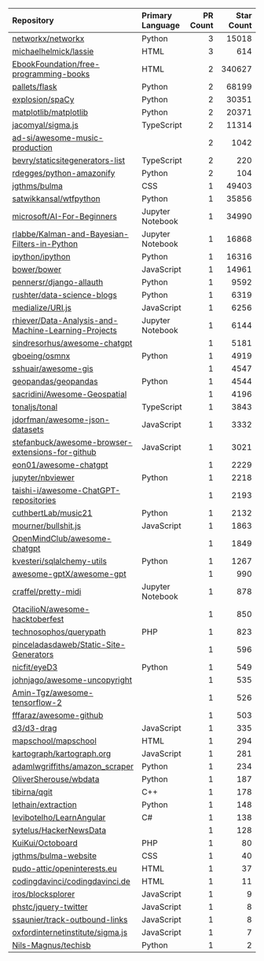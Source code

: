 | Repository | Primary Language | PR Count | Star Count |
| :-- | :-- | --: | --: |
| [networkx/networkx](https://github.com/networkx/networkx) | Python | 3 | 15018 |
| [michaelhelmick/lassie](https://github.com/michaelhelmick/lassie) | HTML | 3 | 614 |
| [EbookFoundation/free-programming-books](https://github.com/EbookFoundation/free-programming-books) | HTML | 2 | 340627 |
| [pallets/flask](https://github.com/pallets/flask) | Python | 2 | 68199 |
| [explosion/spaCy](https://github.com/explosion/spaCy) | Python | 2 | 30351 |
| [matplotlib/matplotlib](https://github.com/matplotlib/matplotlib) | Python | 2 | 20371 |
| [jacomyal/sigma.js](https://github.com/jacomyal/sigma.js) | TypeScript | 2 | 11314 |
| [ad-si/awesome-music-production](https://github.com/ad-si/awesome-music-production) |  | 2 | 1042 |
| [bevry/staticsitegenerators-list](https://github.com/bevry/staticsitegenerators-list) | TypeScript | 2 | 220 |
| [rdegges/python-amazonify](https://github.com/rdegges/python-amazonify) | Python | 2 | 104 |
| [jgthms/bulma](https://github.com/jgthms/bulma) | CSS | 1 | 49403 |
| [satwikkansal/wtfpython](https://github.com/satwikkansal/wtfpython) | Python | 1 | 35856 |
| [microsoft/AI-For-Beginners](https://github.com/microsoft/AI-For-Beginners) | Jupyter Notebook | 1 | 34990 |
| [rlabbe/Kalman-and-Bayesian-Filters-in-Python](https://github.com/rlabbe/Kalman-and-Bayesian-Filters-in-Python) | Jupyter Notebook | 1 | 16868 |
| [ipython/ipython](https://github.com/ipython/ipython) | Python | 1 | 16316 |
| [bower/bower](https://github.com/bower/bower) | JavaScript | 1 | 14961 |
| [pennersr/django-allauth](https://github.com/pennersr/django-allauth) | Python | 1 | 9592 |
| [rushter/data-science-blogs](https://github.com/rushter/data-science-blogs) | Python | 1 | 6319 |
| [medialize/URI.js](https://github.com/medialize/URI.js) | JavaScript | 1 | 6256 |
| [rhiever/Data-Analysis-and-Machine-Learning-Projects](https://github.com/rhiever/Data-Analysis-and-Machine-Learning-Projects) | Jupyter Notebook | 1 | 6144 |
| [sindresorhus/awesome-chatgpt](https://github.com/sindresorhus/awesome-chatgpt) |  | 1 | 5181 |
| [gboeing/osmnx](https://github.com/gboeing/osmnx) | Python | 1 | 4919 |
| [sshuair/awesome-gis](https://github.com/sshuair/awesome-gis) |  | 1 | 4547 |
| [geopandas/geopandas](https://github.com/geopandas/geopandas) | Python | 1 | 4544 |
| [sacridini/Awesome-Geospatial](https://github.com/sacridini/Awesome-Geospatial) |  | 1 | 4196 |
| [tonaljs/tonal](https://github.com/tonaljs/tonal) | TypeScript | 1 | 3843 |
| [jdorfman/awesome-json-datasets](https://github.com/jdorfman/awesome-json-datasets) | JavaScript | 1 | 3332 |
| [stefanbuck/awesome-browser-extensions-for-github](https://github.com/stefanbuck/awesome-browser-extensions-for-github) | JavaScript | 1 | 3021 |
| [eon01/awesome-chatgpt](https://github.com/eon01/awesome-chatgpt) |  | 1 | 2229 |
| [jupyter/nbviewer](https://github.com/jupyter/nbviewer) | Python | 1 | 2218 |
| [taishi-i/awesome-ChatGPT-repositories](https://github.com/taishi-i/awesome-ChatGPT-repositories) |  | 1 | 2193 |
| [cuthbertLab/music21](https://github.com/cuthbertLab/music21) | Python | 1 | 2132 |
| [mourner/bullshit.js](https://github.com/mourner/bullshit.js) | JavaScript | 1 | 1863 |
| [OpenMindClub/awesome-chatgpt](https://github.com/OpenMindClub/awesome-chatgpt) |  | 1 | 1849 |
| [kvesteri/sqlalchemy-utils](https://github.com/kvesteri/sqlalchemy-utils) | Python | 1 | 1267 |
| [awesome-gptX/awesome-gpt](https://github.com/awesome-gptX/awesome-gpt) |  | 1 | 990 |
| [craffel/pretty-midi](https://github.com/craffel/pretty-midi) | Jupyter Notebook | 1 | 878 |
| [OtacilioN/awesome-hacktoberfest](https://github.com/OtacilioN/awesome-hacktoberfest) |  | 1 | 850 |
| [technosophos/querypath](https://github.com/technosophos/querypath) | PHP | 1 | 823 |
| [pinceladasdaweb/Static-Site-Generators](https://github.com/pinceladasdaweb/Static-Site-Generators) |  | 1 | 596 |
| [nicfit/eyeD3](https://github.com/nicfit/eyeD3) | Python | 1 | 549 |
| [johnjago/awesome-uncopyright](https://github.com/johnjago/awesome-uncopyright) |  | 1 | 535 |
| [Amin-Tgz/awesome-tensorflow-2](https://github.com/Amin-Tgz/awesome-tensorflow-2) |  | 1 | 526 |
| [fffaraz/awesome-github](https://github.com/fffaraz/awesome-github) |  | 1 | 503 |
| [d3/d3-drag](https://github.com/d3/d3-drag) | JavaScript | 1 | 335 |
| [mapschool/mapschool](https://github.com/mapschool/mapschool) | HTML | 1 | 294 |
| [kartograph/kartograph.org](https://github.com/kartograph/kartograph.org) | JavaScript | 1 | 281 |
| [adamlwgriffiths/amazon_scraper](https://github.com/adamlwgriffiths/amazon_scraper) | Python | 1 | 234 |
| [OliverSherouse/wbdata](https://github.com/OliverSherouse/wbdata) | Python | 1 | 187 |
| [tibirna/qgit](https://github.com/tibirna/qgit) | C++ | 1 | 178 |
| [lethain/extraction](https://github.com/lethain/extraction) | Python | 1 | 148 |
| [levibotelho/LearnAngular](https://github.com/levibotelho/LearnAngular) | C# | 1 | 138 |
| [sytelus/HackerNewsData](https://github.com/sytelus/HackerNewsData) |  | 1 | 128 |
| [KuiKui/Octoboard](https://github.com/KuiKui/Octoboard) | PHP | 1 | 80 |
| [jgthms/bulma-website](https://github.com/jgthms/bulma-website) | CSS | 1 | 40 |
| [pudo-attic/openinterests.eu](https://github.com/pudo-attic/openinterests.eu) | HTML | 1 | 37 |
| [codingdavinci/codingdavinci.de](https://github.com/codingdavinci/codingdavinci.de) | HTML | 1 | 11 |
| [iros/blocksplorer](https://github.com/iros/blocksplorer) | JavaScript | 1 | 9 |
| [phstc/jquery-twitter](https://github.com/phstc/jquery-twitter) | JavaScript | 1 | 8 |
| [ssaunier/track-outbound-links](https://github.com/ssaunier/track-outbound-links) | JavaScript | 1 | 8 |
| [oxfordinternetinstitute/sigma.js](https://github.com/oxfordinternetinstitute/sigma.js) | JavaScript | 1 | 7 |
| [Nils-Magnus/techisb](https://github.com/Nils-Magnus/techisb) | Python | 1 | 2 |
